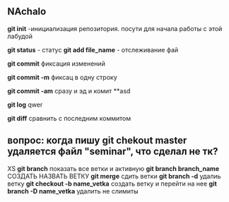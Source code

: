 ## NAchalo
**git init** -инициализация репозитория. посути для начала работы с этой лабудой


**git status** - статус
**git add file_name** - отслеживание фай

**git commit** фиксация изменений


**git commit -m** фиксац в одну строку

**git commit -am** сразу и эд и комит
**asd

**git log** qwer

**git diff** сравнить с последним коммитом

## вопрос: когда пишу git chekout master удаляется файл "seminar", что сделал не тк?
XS
**git branch** показать все ветки и активную
**git branch branch_name** СОЗДАТЬ НАЗВАТЬ ВЕТКУ
**git merge** сдить ветки
**git branch -d** удалиь ветку
**git checkout -b name_vetka** создать ветку и перейти на нее
**git branch -D name_vetka** удалить не слимиты
